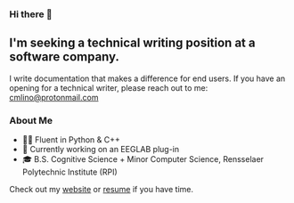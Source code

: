 ### Hi there 👋

<!--
**cmlino/cmlino** is a ✨ _special_ ✨ repository because its `README.md` (this file) appears on your GitHub profile.

Here are some ideas to get you started:

- 🔭 I’m currently working on ...
- 🌱 I’m currently learning ...
- 👯 I’m looking to collaborate on ...
- 🤔 I’m looking for help with ...
- 💬 Ask me about ...
- 📫 How to reach me: ...
- 😄 Pronouns: ...
- ⚡ Fun fact: ...
-->

## I'm seeking a technical writing position at a software company.
I write documentation that makes a difference for end users. If you have an opening for a technical writer, please reach out to me: cmlino@protonmail.com

### About Me
* 👩‍💻 Fluent in Python & C++
* 🧠 Currently working on an EEGLAB plug-in
* 🎓 B.S. Cognitive Science + Minor Computer Science, Rensselaer Polytechnic Institute (RPI)

Check out my [website](cmlino.github.io) or [resume](https://cmlino.github.io/pdf/resume.pdf) if you have time. 
